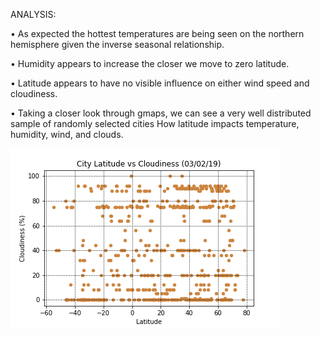 
ANALYSIS:

• As expected the hottest temperatures are being seen on the northern hemisphere given the inverse seasonal relationship.

• Humidity appears to increase the closer we move to zero latitude.

• Latitude appears to have no visible influence on either wind speed and cloudiness.

• Taking a closer look through gmaps, we can see a very well distributed sample of randomly selected cities
  How latitude impacts temperature, humidity, wind, and clouds.

![Image description](City_Latitude_v_Clouds.png)
